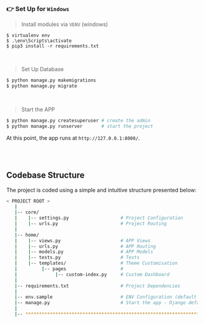 ### 👉 Set Up for `Windows`

> Install modules via `VENV` (windows)

```
$ virtualenv env
$ .\env\Scripts\activate
$ pip3 install -r requirements.txt
```

<br />

> Set Up Database

```bash
$ python manage.py makemigrations
$ python manage.py migrate
```

<br />

> Start the APP

```bash
$ python manage.py createsuperuser # create the admin
$ python manage.py runserver       # start the project
```

At this point, the app runs at `http://127.0.0.1:8000/`.

<br />

<br />

## Codebase Structure

The project is coded using a simple and intuitive structure presented below:

```bash
< PROJECT ROOT >
   |
   |-- core/
   |    |-- settings.py                   # Project Configuration
   |    |-- urls.py                       # Project Routing
   |
   |-- home/
   |    |-- views.py                      # APP Views
   |    |-- urls.py                       # APP Routing
   |    |-- models.py                     # APP Models
   |    |-- tests.py                      # Tests
   |    |-- templates/                    # Theme Customisation
   |         |-- pages                    #
   |              |-- custom-index.py     # Custom Dashboard
   |
   |-- requirements.txt                   # Project Dependencies
   |
   |-- env.sample                         # ENV Configuration (default values)
   |-- manage.py                          # Start the app - Django default start script
   |
   |-- ************************************************************************
```

<br />
